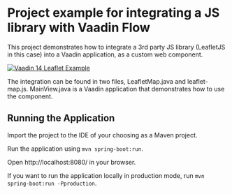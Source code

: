 # Project example for integrating a JS library with Vaadin Flow

This project demonstrates how to integrate a 3rd party JS library (LeafletJS in this case) into a Vaadin application, as a custom web component.

[![Vaadin 14 Leaflet Example](leaflet-example.png)](https://labs.vaadin.com/leaflet-example/)

The integration can be found in two files, LeafletMap.java and leaflet-map.js. MainView.java is a Vaadin application that demonstrates how to use the component.

## Running the Application

Import the project to the IDE of your choosing as a Maven project.

Run the application using `mvn spring-boot:run`.

Open http://localhost:8080/ in your browser.

If you want to run the application locally in production mode, run `mvn spring-boot:run -Pproduction`.

